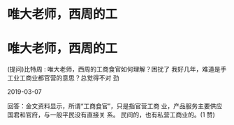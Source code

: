 # 唯大老师，西周的工

# 唯大老师，西周的工

(提问)比特周 : 唯大老师，西周的工商食官如何理解？困扰了 我好几年，难道是手工业工商业都官营的意思？总觉得不对 劲

2019-03-07

回答：金文资料显示，所谓“工商食官”，只是指官营工商 业，产品服务主要供应国君和官府，与一般平民没有直接关 系。 民间的，也有私营工商业的。(1 赞)